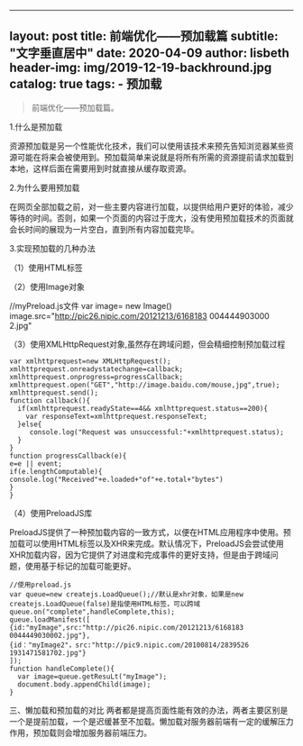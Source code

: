 
---
layout:     post
title:      前端优化——预加载篇
subtitle:    "文字垂直居中"
date:       2020-04-09
author:     lisbeth
header-img: img/2019-12-19-backhround.jpg
catalog: true
tags:
    - 预加载
---

>前端优化——预加载篇。


  1.什么是预加载

资源预加载是另一个性能优化技术，我们可以使用该技术来预先告知浏览器某些资源可能在将来会被使用到。预加载简单来说就是将所有所需的资源提前请求加载到本地，这样后面在需要用到时就直接从缓存取资源。

2.为什么要用预加载

在网页全部加载之前，对一些主要内容进行加载，以提供给用户更好的体验，减少等待的时间。否则，如果一个页面的内容过于庞大，没有使用预加载技术的页面就会长时间的展现为一片空白，直到所有内容加载完毕。

3.实现预加载的几种办法

（1）使用HTML标签

<img src="http://pic26.nipic.com/20121213/6168183 0044449030002.jpg" style="display:none"/>

（2）使用Image对象

<script src="./myPreload.js"></script>

   //myPreload.js文件
    var image= new Image()
    image.src="http://pic26.nipic.com/20121213/6168183 004444903000 2.jpg"



（3）使用XMLHttpRequest对象,虽然存在跨域问题，但会精细控制预加载过程

    var xmlhttprequest=new XMLHttpRequest();
    xmlhttprequest.onreadystatechange=callback;
    xmlhttprequest.onprogress=progressCallback;
    xmlhttprequest.open("GET","http://image.baidu.com/mouse,jpg",true);
    xmlhttprequest.send();
    function callback(){
      if(xmlhttprequest.readyState==4&& xmlhttprequest.status==200){
        var responseText=xmlhttprequest.responseText;
      }else{
         console.log("Request was unsuccessful:"+xmlhttprequest.status);
      }
    }
    function progressCallback(e){
    e=e || event;
    if(e.lengthComputable){
    console.log("Received"+e.loaded+"of"+e.total+"bytes")
    }
    }
    

（4）使用PreloadJS库

PreloadJS提供了一种预加载内容的一致方式，以便在HTML应用程序中使用。预加载可以使用HTML标签以及XHR来完成。默认情况下，PreloadJS会尝试使用XHR加载内容，因为它提供了对进度和完成事件的更好支持，但是由于跨域问题，使用基于标记的加载可能更好。

    //使用preload.js
    var queue=new createjs.LoadQueue();//默认是xhr对象，如果是new createjs.LoadQueue(false)是指使用HTML标签，可以跨域
    queue.on("complete",handleComplete,this);
    queue.loadManifest([
    {id:"myImage",src:"http://pic26.nipic.com/20121213/6168183  0044449030002.jpg"},
    {id："myImage2"，src:"http://pic9.nipic.com/20100814/2839526  1931471581702.jpg"}
    ]);
    function handleComplete(){
      var image=queue.getResuLt("myImage");
      document.body.appendChild(image);
    }

三、懒加载和预加载的对比
两者都是提高页面性能有效的办法，两者主要区别是一个是提前加载，一个是迟缓甚至不加载。懒加载对服务器前端有一定的缓解压力作用，预加载则会增加服务器前端压力。


